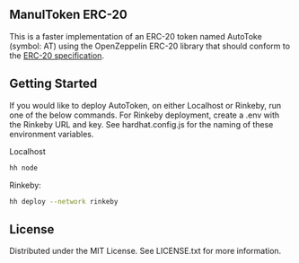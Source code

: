 ## ManulToken ERC-20 
This is a faster implementation of an ERC-20 token named AutoToke (symbol: AT) using the OpenZeppelin ERC-20 library that should conform to the [ERC-20 specification](https://eips.ethereum.org/EIPS/eip-20).

## Getting Started
If you would like to deploy AutoToken, on either Localhost or Rinkeby, run one of the below commands. For Rinkeby deployment, create a .env with the Rinkeby URL and key. See hardhat.config.js for the naming of these environment variables.

Localhost
```bash
hh node
```
Rinkeby: 
```bash
hh deploy --network rinkeby
```

## License 
Distributed under the MIT License. See LICENSE.txt for more information.
